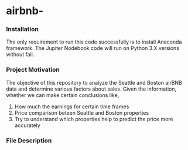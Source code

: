 # airbnb-

### Installation 


The only requirement to run this code successfully is to install Anaconda framework. The Jupiter Nodebook code will run on Python 3.X versions without fail.  


### Project Motivation 

The objective of this repository to analyze the Seattle and Boston airBNB data and determine various factors about sales. Given the information, whether we can make certain conclusions like,

1. How much the earnings for certain time frames 
2. Price comparison beteen Seattle and Boston properties
3. Try to understand which properties help to predict the price more accurately


### File Description 






